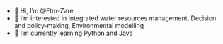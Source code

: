 - 👋 Hi, I’m @Ftm-Zare
- 👀 I’m interested in Integrated water resources management, Decision and policy-making, Environmental modelling
- 🌱 I’m currently learning Python and Java

<!---
Ftm-Zare/Ftm-Zare is a ✨ special ✨ repository because its `README.md` (this file) appears on your GitHub profile.
You can click the Preview link to take a look at your changes.
--->
